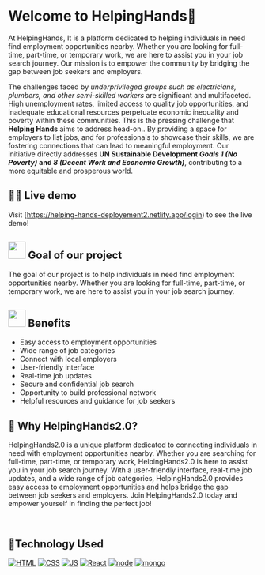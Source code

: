 

<a name="Welcome to HelpingHands"></a>

# Welcome to HelpingHands👋
At HelpingHands, It is a platform dedicated to helping individuals in need find employment opportunities nearby. Whether you are looking for full-time, part-time, or temporary work, we are here to assist you in your job search journey. Our mission is to empower the community by bridging the gap between job seekers and employers.

The challenges faced by _underprivileged groups such as electricians, plumbers, and other semi-skilled workers_ are significant and multifaceted. High unemployment rates, limited access to quality job opportunities, and inadequate educational resources perpetuate economic inequality and poverty within these communities. This is the pressing challenge that **Helping Hands** aims to address head-on.. By providing a space for employers to list jobs, and for professionals to showcase their skills, we are fostering connections that can lead to meaningful employment. Our initiative directly addresses **UN Sustainable Development *Goals 1 (No Poverty)* and *8 (Decent Work and Economic Growth)***, contributing to a more equitable and prosperous world.


<a name="demo"></a>
## 👩‍💻 Live demo 

Visit [https://helping-hands-deployement2.netlify.app/login) to see the live demo!

<div>
  <h2><img src="https://github.com/Meetjain1/wanderlust/assets/133582566/4a07b161-b8d6-4803-804a-3b0db699023e" width="35" height="35"> Goal of our project </h2>
</div>

The goal of our project is to help individuals in need find employment opportunities nearby. Whether you are looking for full-time, part-time, or temporary work, we are here to assist you in your job search journey.

<div>
    <h2><img src="https://github.com/Meetjain1/wanderlust/assets/133582566/1ee5934a-27be-4502-a7bf-e6a8c78fe5a3" width="35" height="35"> Benefits</h2>
</div>

- Easy access to employment opportunities
- Wide range of job categories
- Connect with local employers
- User-friendly interface
- Real-time job updates
- Secure and confidential job search
- Opportunity to build professional network
- Helpful resources and guidance for job seekers


## 🤔 Why HelpingHands2.0? 
HelpingHands2.0 is a unique platform dedicated to connecting individuals in need with employment opportunities nearby. Whether you are searching for full-time, part-time, or temporary work, HelpingHands2.0 is here to assist you in your job search journey. With a user-friendly interface, real-time job updates, and a wide range of job categories, HelpingHands2.0 provides easy access to employment opportunities and helps bridge the gap between job seekers and employers. Join HelpingHands2.0 today and empower yourself in finding the perfect job! 


<br>

<h2> 🚀Technology Used</h2>

<p>
  <a href="https://www.w3schools.com/html/"> <img src="https://img.icons8.com/color/70/000000/html-5--v1.png" alt="HTML" /></a>
  <a href="https://www.w3schools.com/css/"> <img src="https://img.icons8.com/color/70/000000/css3.png" alt="CSS" /></a>
  <a href="https://www.w3schools.com/js/"><img src="https://img.icons8.com/color/70/000000/javascript--v1.png" alt="JS" /></a>
  <a href="https://www.w3schools.com/js/"><img src="https://img.icons8.com/?size=100&id=bzf0DqjXFHIW&format=png&color=000000" alt="React" /></a>
  <a href="https://www.w3schools.com/js/"><img src="https://img.icons8.com/?size=100&id=FQlr_bFSqEdG&format=png&color=000000" alt="node" /></a>
    <a href="https://www.w3schools.com/js/"><img src="https://icons8.com/icon/bosfpvRzNOG8/mongo-db" alt="mongo" /></a>




</p>
